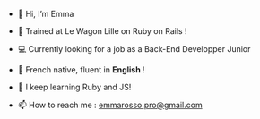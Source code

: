 - 👋 Hi, I’m Emma
- 💎 Trained at Le Wagon Lille on Ruby on Rails !
- 💻 Currently looking for a job as a Back-End Developper Junior
- 🥐 French native, fluent in <strong>English </strong>! 

- 🌱 I keep learning Ruby and JS!
- 📫 How to reach me : emmarosso.pro@gmail.com


<!---
emmirose/emmirose is a ✨ special ✨ repository because its `README.md` (this file) appears on your GitHub profile.
You can click the Preview link to take a look at your changes.
--->
